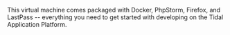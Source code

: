 This virtual machine comes packaged with Docker, PhpStorm, Firefox, and LastPass -- everything you need to get started with developing on the Tidal Application Platform.
